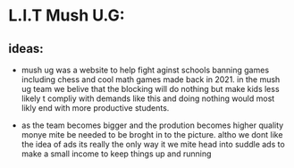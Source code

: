 # L.I.T Mush U.G:

## ideas:
- mush ug was a website to help fight aginst schools banning games including chess and cool math games made back in 2021. in the mush ug team we belive that the blocking will do nothing but make kids less likely t compliy with demands like this and doing nothing would most likly end with more productive students.

- as the team becomes bigger and the prodution becomes higher quality monye mite be needed to be broght in to the picture. altho we dont like the idea of ads its really the only way it we mite head into suddle ads to make a small income to keep things up and running